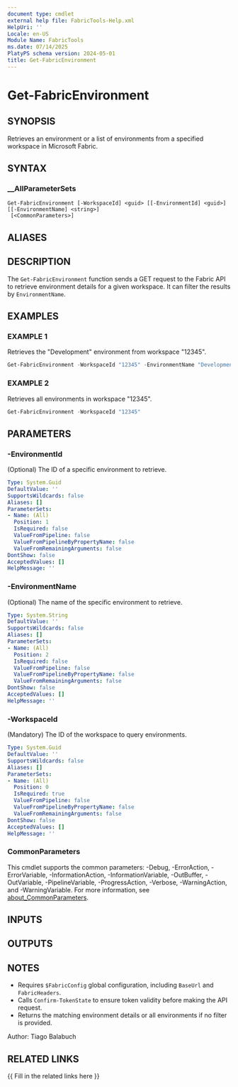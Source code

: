 ```yaml
---
document type: cmdlet
external help file: FabricTools-Help.xml
HelpUri: ''
Locale: en-US
Module Name: FabricTools
ms.date: 07/14/2025
PlatyPS schema version: 2024-05-01
title: Get-FabricEnvironment
---
```


# Get-FabricEnvironment

## SYNOPSIS

Retrieves an environment or a list of environments from a specified workspace in Microsoft Fabric.

## SYNTAX

### __AllParameterSets

```
Get-FabricEnvironment [-WorkspaceId] <guid> [[-EnvironmentId] <guid>] [[-EnvironmentName] <string>]
 [<CommonParameters>]
```

## ALIASES

## DESCRIPTION

The `Get-FabricEnvironment` function sends a GET request to the Fabric API to retrieve environment details for a given workspace.
It can filter the results by `EnvironmentName`.

## EXAMPLES

### EXAMPLE 1

Retrieves the "Development" environment from workspace "12345".

```powershell
Get-FabricEnvironment -WorkspaceId "12345" -EnvironmentName "Development"
```

### EXAMPLE 2

Retrieves all environments in workspace "12345".

```powershell
Get-FabricEnvironment -WorkspaceId "12345"
```

## PARAMETERS

### -EnvironmentId

(Optional) The ID of a specific environment to retrieve.

```yaml
Type: System.Guid
DefaultValue: ''
SupportsWildcards: false
Aliases: []
ParameterSets:
- Name: (All)
  Position: 1
  IsRequired: false
  ValueFromPipeline: false
  ValueFromPipelineByPropertyName: false
  ValueFromRemainingArguments: false
DontShow: false
AcceptedValues: []
HelpMessage: ''
```

### -EnvironmentName

(Optional) The name of the specific environment to retrieve.

```yaml
Type: System.String
DefaultValue: ''
SupportsWildcards: false
Aliases: []
ParameterSets:
- Name: (All)
  Position: 2
  IsRequired: false
  ValueFromPipeline: false
  ValueFromPipelineByPropertyName: false
  ValueFromRemainingArguments: false
DontShow: false
AcceptedValues: []
HelpMessage: ''
```

### -WorkspaceId

(Mandatory) The ID of the workspace to query environments.

```yaml
Type: System.Guid
DefaultValue: ''
SupportsWildcards: false
Aliases: []
ParameterSets:
- Name: (All)
  Position: 0
  IsRequired: true
  ValueFromPipeline: false
  ValueFromPipelineByPropertyName: false
  ValueFromRemainingArguments: false
DontShow: false
AcceptedValues: []
HelpMessage: ''
```

### CommonParameters

This cmdlet supports the common parameters: -Debug, -ErrorAction, -ErrorVariable,
-InformationAction, -InformationVariable, -OutBuffer, -OutVariable, -PipelineVariable,
-ProgressAction, -Verbose, -WarningAction, and -WarningVariable. For more information, see
[about_CommonParameters](https://go.microsoft.com/fwlink/?LinkID=113216).

## INPUTS

## OUTPUTS

## NOTES

- Requires `$FabricConfig` global configuration, including `BaseUrl` and `FabricHeaders`.
- Calls `Confirm-TokenState` to ensure token validity before making the API request.
- Returns the matching environment details or all environments if no filter is provided.

Author: Tiago Balabuch

## RELATED LINKS

{{ Fill in the related links here }}

